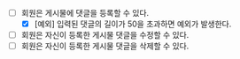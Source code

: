 * [ ] 회원은 게시물에 댓글을 등록할 수 있다.
    * [x] [예외] 입력된 댓글의 길이가 50을 초과하면 예외가 발생한다.
* [ ] 회원은 자신이 등록한 게시물 댓글을 수정할 수 있다.
* [ ] 회원은 자신이 등록한 게시물 댓글을 삭제할 수 있다.